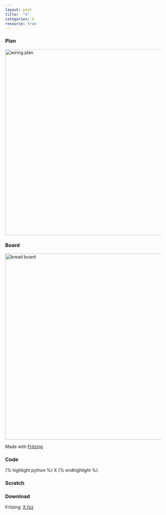 ```yaml
---
layout: post
title:  "X"
categories: X
resource: true
---
```


### Plan

<div class="schaltplan">
	<img src="/images/fritzing/Button-Test_Schaltplan.svg" width="800" height="600" alt="wiring plan" /><br />
</div>

### Board

<img src="/images/fritzing/X_Steckplatine.svg" width="800" height="600" alt="bread board" />

<p class="advert">Made with <a href="http://fritzing.org">Fritzing</a></p>

### Code

{% highlight python %}
X
{% endhighlight %}

### Scratch

### Download

Fritzing: [X.fzz](/images/fritzing/X.fzz)
